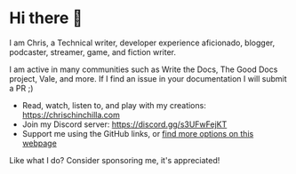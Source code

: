 # Hi there 👋

I am Chris, a Technical writer, developer experience aficionado, blogger, podcaster, streamer, game, and fiction writer.

I am active in many communities such as Write the Docs, The Good Docs project, Vale, and more. If I find an issue in your documentation I will submit a PR ;)

- Read, watch, listen to, and play with my creations: https://chrischinchilla.com
- Join my Discord server: https://discord.gg/s3UFwFejKT
- Support me using the GitHub links, or [find more options on this webpage](https://chrischinchilla.com/support/)

Like what I do? Consider sponsoring me, it's appreciated!
